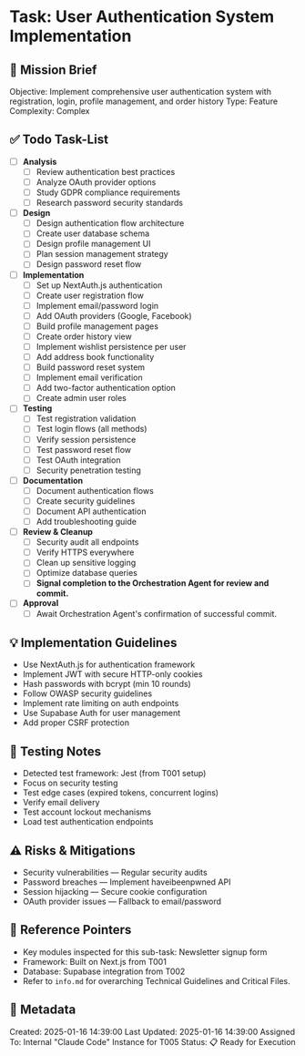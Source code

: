 # Task: User Authentication System Implementation

## 🎯 Mission Brief
Objective: Implement comprehensive user authentication system with registration, login, profile management, and order history
Type: Feature
Complexity: Complex

## ✅ Todo Task-List
- [ ] **Analysis**
  - [ ] Review authentication best practices
  - [ ] Analyze OAuth provider options
  - [ ] Study GDPR compliance requirements
  - [ ] Research password security standards
- [ ] **Design**
  - [ ] Design authentication flow architecture
  - [ ] Create user database schema
  - [ ] Design profile management UI
  - [ ] Plan session management strategy
  - [ ] Design password reset flow
- [ ] **Implementation**
  - [ ] Set up NextAuth.js authentication
  - [ ] Create user registration flow
  - [ ] Implement email/password login
  - [ ] Add OAuth providers (Google, Facebook)
  - [ ] Build profile management pages
  - [ ] Create order history view
  - [ ] Implement wishlist persistence per user
  - [ ] Add address book functionality
  - [ ] Build password reset system
  - [ ] Implement email verification
  - [ ] Add two-factor authentication option
  - [ ] Create admin user roles
- [ ] **Testing**
  - [ ] Test registration validation
  - [ ] Test login flows (all methods)
  - [ ] Verify session persistence
  - [ ] Test password reset flow
  - [ ] Test OAuth integration
  - [ ] Security penetration testing
- [ ] **Documentation**
  - [ ] Document authentication flows
  - [ ] Create security guidelines
  - [ ] Document API authentication
  - [ ] Add troubleshooting guide
- [ ] **Review & Cleanup**
  - [ ] Security audit all endpoints
  - [ ] Verify HTTPS everywhere
  - [ ] Clean up sensitive logging
  - [ ] Optimize database queries
  - [ ] **Signal completion to the Orchestration Agent for review and commit.**
- [ ] **Approval**
  - [ ] Await Orchestration Agent's confirmation of successful commit.

## 💡 Implementation Guidelines
- Use NextAuth.js for authentication framework
- Implement JWT with secure HTTP-only cookies
- Hash passwords with bcrypt (min 10 rounds)
- Follow OWASP security guidelines
- Implement rate limiting on auth endpoints
- Use Supabase Auth for user management
- Add proper CSRF protection

## 🧪 Testing Notes
- Detected test framework: Jest (from T001 setup)
- Focus on security testing
- Test edge cases (expired tokens, concurrent logins)
- Verify email delivery
- Test account lockout mechanisms
- Load test authentication endpoints

## ⚠️ Risks & Mitigations
- Security vulnerabilities — Regular security audits
- Password breaches — Implement haveibeenpwned API
- Session hijacking — Secure cookie configuration
- OAuth provider issues — Fallback to email/password

## 🔗 Reference Pointers
- Key modules inspected for this sub-task: Newsletter signup form
- Framework: Built on Next.js from T001
- Database: Supabase integration from T002
- Refer to `info.md` for overarching Technical Guidelines and Critical Files.

## 📅 Metadata
Created: 2025-01-16 14:39:00
Last Updated: 2025-01-16 14:39:00
Assigned To: Internal "Claude Code" Instance for T005
Status: 📋 Ready for Execution